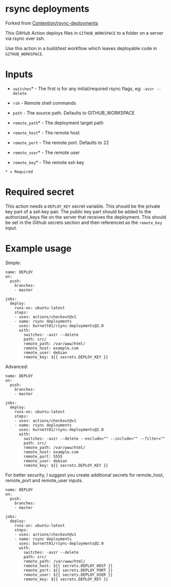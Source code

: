 # rsync deployments

Forked from [Contention/rsync-deployments](https://github.com/Contention/rsync-deployments)


This GitHub Action deploys files in `GITHUB_WORKSPACE` to a folder on a server via rsync over ssh. 

Use this action in a build/test workflow which leaves deployable code in `GITHUB_WORKSPACE`.

# Inputs

- `switches`* - The first is for any initial/required rsync flags, eg: `-avzr --delete`

- `rsh` - Remote shell commands

- `path` - The source path. Defaults to GITHUB_WORKSPACE

- `remote_path`* - The deployment target path

- `remote_host`* - The remote host

- `remote_port` - The remote port. Defaults to 22

- `remote_user`* - The remote user

- `remote_key`* - The remote ssh key

``* = Required``

# Required secret

This action needs a `DEPLOY_KEY` secret variable. This should be the private key part of a ssh key pair. The public key part should be added to the authorized_keys file on the server that receives the deployment. This should be set in the Github secrets section and then referenced as the  `remote_key` input.

# Example usage

Simple:

```
name: DEPLOY
on:
  push:
    branches:
    - master

jobs:
  deploy:
    runs-on: ubuntu-latest
    steps:
    - uses: actions/checkout@v1
    - name: rsync deployments
      uses: burnett01/rsync-deployments@2.0
      with:
        switches: -avzr --delete
        path: src/
        remote_path: /var/www/html/
        remote_host: example.com
        remote_user: debian
        remote_key: ${{ secrets.DEPLOY_KEY }}
```

Advanced:

```
name: DEPLOY
on:
  push:
    branches:
    - master

jobs:
  deploy:
    runs-on: ubuntu-latest
    steps:
    - uses: actions/checkout@v1
    - name: rsync deployments
      uses: burnett01/rsync-deployments@2.0
      with:
        switches: -avzr --delete --exclude="" --include="" --filter=""
        path: src/
        remote_path: /var/www/html/
        remote_host: example.com
        remote_port: 5555
        remote_user: debian
        remote_key: ${{ secrets.DEPLOY_KEY }}
```

For better security, I suggest you create additional secrets for remote_host, remote_port and remote_user inputs.

```
name: DEPLOY
on:
  push:
    branches:
    - master

jobs:
  deploy:
    runs-on: ubuntu-latest
    steps:
    - uses: actions/checkout@v1
    - name: rsync deployments
      uses: burnett01/rsync-deployments@2.0
      with:
        switches: -avzr --delete
        path: src/
        remote_path: /var/www/html/
        remote_host: ${{ secrets.DEPLOY_HOST }}
        remote_port: ${{ secrets.DEPLOY_PORT }}
        remote_user: ${{ secrets.DEPLOY_USER }}
        remote_key: ${{ secrets.DEPLOY_KEY }}
```
